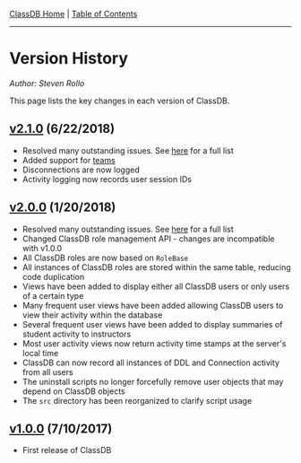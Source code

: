 [ClassDB Home](Home) \| [Table of Contents](Table-of-Contents)

---
# Version History

_Author: Steven Rollo_

This page lists the key changes in each version of ClassDB.

## [v2.1.0](https://github.com/DASSL/ClassDB/releases/tag/v2.1.0) (6/22/2018)
- Resolved many outstanding issues. See [here](https://github.com/DASSL/ClassDB/issues?q=is%3Aissue+milestone%3A%22M3+%28V+2.1%29%22+is%3Aclosed) for a full list
- Added support for [teams](Teams)
- Disconnections are now logged
- Activity logging now records user session IDs

## [v2.0.0](https://github.com/DASSL/ClassDB/releases/tag/v2.0.0) (1/20/2018)
- Resolved many outstanding issues. See [here](https://github.com/DASSL/ClassDB/issues?utf8=%E2%9C%93&q=is%3Aissue+milestone%3A%22M2+%28V+2.0.0%29%22+) for a full list
- Changed ClassDB role management API - changes are incompatible with v1.0.0
- All ClassDB roles are now based on `RoleBase`
- All instances of ClassDB roles are stored within the same table, reducing code duplication
- Views have been added to display either all ClassDB users or only users of a certain type
- Many frequent user views have been added allowing ClassDB users to view their activity within the database
- Several frequent user views have been added to display summaries of student activity to instructors
- Most user activity views now return activity time stamps at the server's local time
- ClassDB can now record all instances of DDL and Connection activity from all users
- The uninstall scripts no longer forcefully remove user objects that may depend on ClassDB objects
- The `src` directory has been reorganized to clarify script usage


## [v1.0.0](https://github.com/DASSL/ClassDB/releases/tag/v1.0.0) (7/10/2017)
- First release of ClassDB
